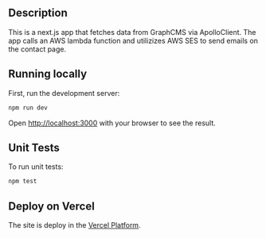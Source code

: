 ## Description

This is a next.js app that fetches data from GraphCMS via ApolloClient. The app calls an AWS lambda function and utilizizes AWS SES to send emails on the contact page.

## Running locally

First, run the development server:

```bash
npm run dev
```

Open [http://localhost:3000](http://localhost:3000) with your browser to see the result.

## Unit Tests

To run unit tests:

```bash
npm test
```

## Deploy on Vercel

The site is deploy in the [Vercel Platform](https://vercel.com/import?utm_medium=default-template&filter=next.js&utm_source=create-next-app&utm_campaign=create-next-app-readme).
